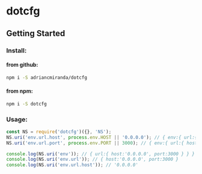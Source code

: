 # dotcfg

## Getting Started

### Install:

#### from github:

```bash
npm i -S adriancmiranda/dotcfg
```

#### from npm:

```bash
npm i -S dotcfg
```

### Usage:

```javascript
const NS = require('dotcfg')({}, 'NS');
NS.uri('env.url.host', process.env.HOST || '0.0.0.0'); // { env:{ url:{ host:'0.0.0.0' } } }
NS.uri('env.url.port', process.env.PORT || 3000); // { env:{ url:{ host:'0.0.0.0', port:3000 } } }

console.log(NS.uri('env')); // { url:{ host:'0.0.0.0', port:3000 } } }
console.log(NS.uri('env.url')); // { host:'0.0.0.0', port:3000 }
console.log(NS.uri('env.url.host')); // '0.0.0.0'
```
